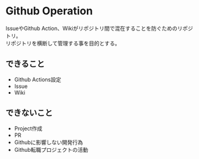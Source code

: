 # Github Operation
IssueやGithub Action、Wikiがリポジトリ間で混在することを防ぐためのリポジトリ。
<br />リポジトリを横断して管理する事を目的とする。

## できること
- Github Actions設定
- Issue
- Wiki

## できないこと
- Project作成
- PR
- Githubに影響しない開発行為
- Github転職プロジェクトの活動
